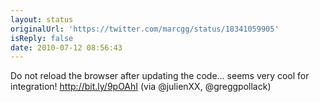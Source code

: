 ```yaml
---
layout: status
originalUrl: 'https://twitter.com/marcgg/status/18341059905'
isReply: false
date: 2010-07-12 08:56:43
---
```


Do not reload the browser after updating the code... seems very cool for integration! http://bit.ly/9pOAhI (via @julienXX, @greggpollack)
